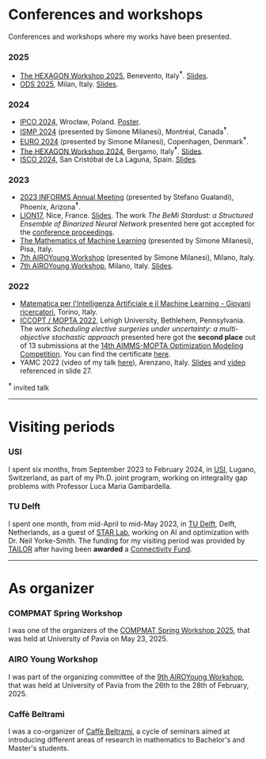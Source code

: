 # Conferences and workshops

Conferences and workshops where my works have been presented.

### 2025
* [The HEXAGON Workshop 2025](https://hexagon2025.services.ding.unisannio.it/), Benevento, Italy<sup>**†**</sup>. [Slides](https://raw.githubusercontent.com/AmbrogioMB/AmbrogioMB.github.io/main/files/presentations/25-hexagon.pdf).
* [ODS 2025](https://www.airoconference.it/ods2025/), Milan, Italy. [Slides](https://raw.githubusercontent.com/AmbrogioMB/AmbrogioMB.github.io/main/files/presentations/25-ods.pdf).


### 2024
* [IPCO 2024](https://ipco2024.ii.uni.wroc.pl/), Wrocław, Poland. [Poster](https://raw.githubusercontent.com/AmbrogioMB/AmbrogioMB.github.io/main/files/presentations/24-ipco-poster.pdf).
* [ISMP 2024](https://ismp2024.gerad.ca/) (presented by Simone Milanesi), Montréal, Canada<sup>**†**</sup>.
* [EURO 2024](https://euro2024cph.dk/) (presented by Simone Milanesi), Copenhagen, Denmark<sup>**†**</sup>.
* [The HEXAGON Workshop 2024](https://hexagon.deib.polimi.it/workshop/), Bergamo, Italy<sup>**†**</sup>. [Slides](https://raw.githubusercontent.com/AmbrogioMB/AmbrogioMB.github.io/main/files/presentations/24-bernardelli-hexa.pdf).
* [ISCO 2024](https://eventos.ull.es/111018/detail/isco-2024-tenerife-22-24-may-2024.html), San Cristóbal de La Laguna, Spain. [Slides](https://raw.githubusercontent.com/AmbrogioMB/AmbrogioMB.github.io/main/files/presentations/24-bernardelli-isco.pdf).


### 2023
* [2023 INFORMS Annual Meeting](https://meetings.informs.org/wordpress/phoenix2023/) (presented by Stefano Gualandi), Phoenix, Arizona<sup>**†**</sup>.
* [LION17](https://lion17.org/), Nice, France. [Slides](https://raw.githubusercontent.com/AmbrogioMB/AmbrogioMB.github.io/main/files/presentations/23-bnn_nizza.pdf). The work *The BeMi Stardust: a Structured Ensemble of Binarized Neural Network* presented here got accepted for the [conference proceedings](https://link.springer.com/chapter/10.1007/978-3-031-44505-7_30).
* [The Mathematics of Machine Learning](http://www.crm.sns.it/event/506/) (presented by Simone Milanesi), Pisa, Italy.
* [7th AIROYoung Workshop](https://ayw2023.di.unimi.it/) (presented by Simone Milanesi), Milano, Italy.
* [7th AIROYoung Workshop](https://ayw2023.di.unimi.it/), Milano, Italy. [Slides](https://raw.githubusercontent.com/AmbrogioMB/AmbrogioMB.github.io/main/files/presentations/23-airo.pdf).


### 2022
* [Matematica per l'Intelligenza Artificiale e il Machine Learning - Giovani ricercatori](https://areeweb.polito.it/disma-excellence/events_2022/GiornateUMI/index.html), Torino, Italy.
* [ICCOPT / MOPTA 2022](https://iccopt2022.lehigh.edu/), Lehigh University, Bethlehem, Pennsylvania.
The work *Scheduling elective surgeries under uncertainty: a multi-objective stochastic approach* presented here got the **second place** out of 13 submissions at the [14th AIMMS-MOPTA Optimization Modeling Competition](https://iccopt2022.lehigh.edu/competition-and-prizes/aimms-mopta-competition/). You can find the certificate [here](https://raw.githubusercontent.com/AmbrogioMB/AmbrogioMB.github.io/main/files/presentations/22-mopta.pdf).
* YAMC 2022 (video of my talk [here](https://www.youtube.com/watch?v=H0_yxyK-zK4&t=1232s)), Arenzano, Italy. [Slides](https://raw.githubusercontent.com/AmbrogioMB/AmbrogioMB.github.io/main/files/presentations/22-healthcare.pdf) and [video](https://raw.githubusercontent.com/AmbrogioMB/AmbrogioMB.github.io/main/files/presentations/demo_rec.mp4) referenced in slide 27.


<sup>**†**</sup> invited talk

---

# Visiting periods

### USI

I spent six months, from September 2023 to February 2024, in [USI](https://www.usi.ch/it), Lugano, Switzerland, as part of my Ph.D. joint program, working on integrality gap problems with Professor Luca Maria Gambardella.

### TU Delft

I spent one month, from mid-April to mid-May 2023, in [TU Delft](https://www.tudelft.nl/), Delft, Netherlands, as a guest of [STAR Lab](https://starlab.ewi.tudelft.nl/), working on AI and optimization with Dr. Neil Yorke-Smith. The funding for my visiting period was provided by [TAILOR](https://tailor-network.eu/) after having been **awarded** a [Connectivity Fund](https://tailor-network.eu/optimal-training-of-a-structured-ensemble-of-binarized-neural-networks-with-mixed-integer-linear-programming-techniques/).

---

# As organizer

### COMPMAT Spring Workshop

I was one of the organizers of the [COMPMAT Spring Workshop 2025](https://sites.google.com/universitadipavia.it/icam-compmat2025/compmat/home-page), that was held at University of Pavia on May 23, 2025.

### AIRO Young Workshop

I was part of the organizing committee of the [9th AIROYoung Workshop](https://mate.unipv.it/ayw2025/), that was held at University of Pavia from the 26th to the 28th of February, 2025.

### Caffè Beltrami

I was a co-organizer of [Caffè Beltrami](https://sites.google.com/view/caffebeltrami/), a cycle of seminars aimed at introducing different areas of research in mathematics to Bachelor's and Master's students.


